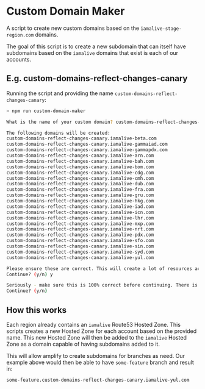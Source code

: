 # Custom Domain Maker

A script to create new custom domains based on the `iamalive-stage-region.com` domains.

The goal of this script is to create a new subdomain that can itself have subdomains based on the `iamalive` domains that exist is each of our accounts.

## E.g. custom-domains-reflect-changes-canary

Running the script and providing the name `custom-domains-reflect-changes-canary`:

```bash
> npm run custom-domain-maker

What is the name of your custom domain? custom-domains-reflect-changes-canary

The following domains will be created:
custom-domains-reflect-changes-canary.iamalive-beta.com
custom-domains-reflect-changes-canary.iamalive-gammaiad.com
custom-domains-reflect-changes-canary.iamalive-gammapdx.com
custom-domains-reflect-changes-canary.iamalive-arn.com
custom-domains-reflect-changes-canary.iamalive-bah.com
custom-domains-reflect-changes-canary.iamalive-bom.com
custom-domains-reflect-changes-canary.iamalive-cdg.com
custom-domains-reflect-changes-canary.iamalive-cmh.com
custom-domains-reflect-changes-canary.iamalive-dub.com
custom-domains-reflect-changes-canary.iamalive-fra.com
custom-domains-reflect-changes-canary.iamalive-gru.com
custom-domains-reflect-changes-canary.iamalive-hkg.com
custom-domains-reflect-changes-canary.iamalive-iad.com
custom-domains-reflect-changes-canary.iamalive-icn.com
custom-domains-reflect-changes-canary.iamalive-lhr.com
custom-domains-reflect-changes-canary.iamalive-mxp.com
custom-domains-reflect-changes-canary.iamalive-nrt.com
custom-domains-reflect-changes-canary.iamalive-pdx.com
custom-domains-reflect-changes-canary.iamalive-sfo.com
custom-domains-reflect-changes-canary.iamalive-sin.com
custom-domains-reflect-changes-canary.iamalive-syd.com
custom-domains-reflect-changes-canary.iamalive-yul.com

Please ensure these are correct. This will create a lot of resources across every account.
Continue? (y/n) y

Seriously - make sure this is 100% correct before continuing. There is no script to cleanup mistakes.
Continue? (y/n)
```

## How this works

Each region already contains an `iamalive` Route53 Hosted Zone. This scripts creates a new Hosted Zone for each account based on the provided name. This new Hosted Zone will then be added to the `iamalive` Hosted Zone as a domain capable of having subdomains added to it.

This will allow amplify to create subdomains for branches as need. Our example above would then be able to have `some-feature` branch and result in:

```bash
some-feature.custom-domains-reflect-changes-canary.iamalive-yul.com
```
